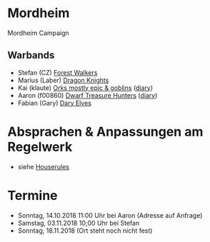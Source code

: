 # Mordheim
Mordheim Campaign

## Warbands

* Stefan (CZ) [Forest Walkers](/Stefan/Forest-Walkers.md)
* Marius (Laber) [Dragon Knights](/Marius/Dragon%20Knights)
* Kai (klaute) [Orks mostly epic & goblins](/kai/kai-orks_mostly_epic_and_goblins.md) ([diary](/kai/kai-orks_mostly_epic_and_goblins_diary.md))
* Aaron (f00860) [Dwarf Treasure Hunters](/aaron-f00860/warband-the-smashing-skull.md) ([diary](/aaron-f00860/diary.md))
* Fabian (Gary) [Dary Elves](/Fabian/Dark%20Elves.md)

# Absprachen & Anpassungen am Regelwerk

* siehe [Houserules](/Dokumente/Houserules.md)

# Termine

* Sonntag, 14.10.2018 11:00 Uhr bei Aaron (Adresse auf Anfrage)
* Samstag, 03.11.2018 10;00 Uhr bei Stefan
* Sonntag, 18.11.2018 (Ort steht noch nicht fest)
